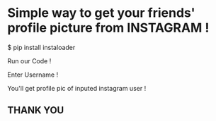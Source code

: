 # Simple way to get your friends' profile picture from INSTAGRAM !

$ pip install instaloader 

Run our Code ! 

Enter Username ! 

You'll get profile pic of inputed instagram user ! 

## THANK YOU

